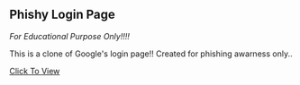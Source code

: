 ## Phishy Login Page


*For Educational Purpose Only!!!!*

This is a clone of Google's login page!!
Created for phishing awarness only..


[Click To View](https://workwithnaveen7.github.io/Phishy-LoginPage/)

